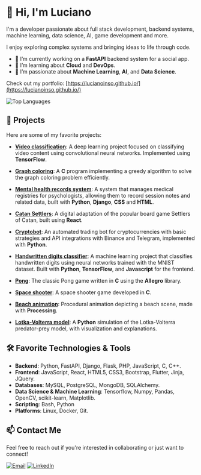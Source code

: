 <!--
**lucianoinso/lucianoinso** is a ✨ _special_ ✨ repository because its `README.md` (this file) appears on your GitHub profile.

Here are some ideas to get you started:

- 🔭 I’m currently working on ...
- 🌱 I’m currently learning ...
- 👯 I’m looking to collaborate on ...
- 🤔 I’m looking for help with ...
- 💬 Ask me about ...
- 📫 How to reach me: ...
- 😄 Pronouns: ...
- ⚡ Fun fact: ...
-->

# 👋 Hi, I'm Luciano

I'm a developer passionate about full stack development, backend systems, machine learning, data science, AI, game development and more.

I enjoy exploring complex systems and bringing ideas to life through code.

- 🔭 I’m currently working on a **FastAPI** backend system for a social app.
- 🌱 I’m learning about **Cloud** and **DevOps**.
- 🤖 I’m passionate about **Machine Learning**, **AI**, and **Data Science**.

Check out my portfolio: [https://lucianoinso.github.io/](https://lucianoinso.github.io/)

![Top Languages](https://github-readme-stats.vercel.app/api/top-langs/?username=lucianoinso&layout=compact&theme=github_light)

## 🚀 Projects

Here are some of my favorite projects:

- **[Video classification](https://github.com/lucianoinso/video-classification)**: A deep learning project focused on classifying video content using convolutional neural networks. Implemented using **TensorFlow**.

- **[Graph coloring](https://github.com/lucianoinso/GraphColoring)**: A **C** program implementing a greedy algorithm to solve the graph coloring problem efficiently.

- **[Mental health records system](https://github.com/lucianoinso/horalibrepublic)**: A system that manages medical registries for psychologists, allowing them to record session notes and related data, built with **Python**, **Django**, **CSS** and **HTML**.

- **[Catan Settlers](https://github.com/lucianoinso/catan-settlers)**: A digital adaptation of the popular board game Settlers of Catan, built using **React**.

- **[Cryptobot](https://github.com/lucianoinso/cryptobot)**: An automated trading bot for cryptocurrencies with basic strategies and API integrations with Binance and Telegram, implemented with **Python**.

- **[Handwritten digits classifier](https://github.com/lucianoinso/mnist-digit-classifier)**: A machine learning project that classifies handwritten digits using neural networks trained with the MNIST dataset. Built with **Python**, **TensorFlow**, and **Javascript** for the frontend.

- **[Pong](https://github.com/lucianoinso/pong)**: The classic Pong game written in **C** using the **Allegro** library.

- **[Space shooter](https://github.com/lucianoinso/spaceshooter)**: A space shooter game developed in **C**.

- **[Beach animation](https://github.com/lucianoinso/beach_animation)**: Procedural animation depicting a beach scene, made with **Processing**.

- **[Lotka-Volterra model](https://github.com/lucianoinso/LotkaVolterraPy)**: A **Python** simulation of the Lotka-Volterra predator-prey model, with visualization and explanations.


## 🛠️ Favorite Technologies & Tools

- **Backend**: Python, FastAPI, Django, Flask, PHP, JavaScript, C, C++.
- **Frontend**: JavaScript, React, HTML5, CSS3, Bootstrap, Flutter, Jinja, JQuery.
- **Databases**: MySQL, PostgreSQL, MongoDB, SQLAlchemy.
- **Data Science & Machine Learning**: Tensorflow, Numpy, Pandas, OpenCV, scikit-learn, Matplotlib.
- **Scripting**: Bash, Python
- **Platforms**: Linux, Docker, Git.

## 📫 Contact Me

Feel free to reach out if you're interested in collaborating or just want to connect!

[![Email](https://img.shields.io/badge/Email-D14836?logo=gmail&logoColor=white&style=flat-square)](mailto:lucianoinso@gmail.com) [![LinkedIn](https://img.shields.io/badge/LinkedIn-blue?logo=linkedin&style=flat-square)](https://www.linkedin.com/in/luc-rodriguez/)


